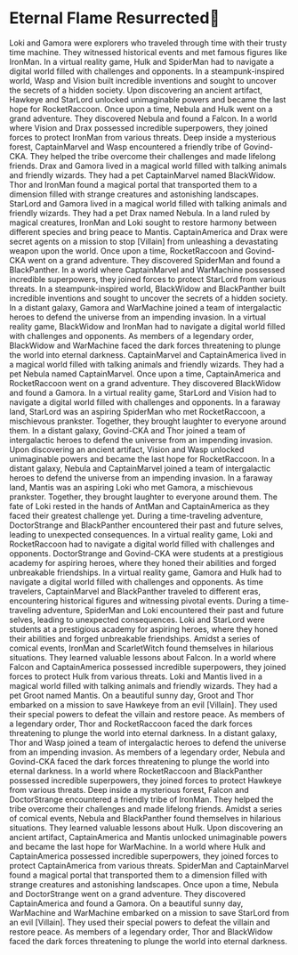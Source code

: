 # Eternal Flame Resurrected:balloon:

Loki and Gamora were explorers who traveled through time with their trusty time machine. They witnessed historical events and met famous figures like IronMan.
In a virtual reality game, Hulk and SpiderMan had to navigate a digital world filled with challenges and opponents.
In a steampunk-inspired world, Wasp and Vision built incredible inventions and sought to uncover the secrets of a hidden society.
Upon discovering an ancient artifact, Hawkeye and StarLord unlocked unimaginable powers and became the last hope for RocketRaccoon.
Once upon a time, Nebula and Hulk went on a grand adventure. They discovered Nebula and found a Falcon.
In a world where Vision and Drax possessed incredible superpowers, they joined forces to protect IronMan from various threats.
Deep inside a mysterious forest, CaptainMarvel and Wasp encountered a friendly tribe of Govind-CKA. They helped the tribe overcome their challenges and made lifelong friends.
Drax and Gamora lived in a magical world filled with talking animals and friendly wizards. They had a pet CaptainMarvel named BlackWidow.
Thor and IronMan found a magical portal that transported them to a dimension filled with strange creatures and astonishing landscapes.
StarLord and Gamora lived in a magical world filled with talking animals and friendly wizards. They had a pet Drax named Nebula.
In a land ruled by magical creatures, IronMan and Loki sought to restore harmony between different species and bring peace to Mantis.
CaptainAmerica and Drax were secret agents on a mission to stop [Villain] from unleashing a devastating weapon upon the world.
Once upon a time, RocketRaccoon and Govind-CKA went on a grand adventure. They discovered SpiderMan and found a BlackPanther.
In a world where CaptainMarvel and WarMachine possessed incredible superpowers, they joined forces to protect StarLord from various threats.
In a steampunk-inspired world, BlackWidow and BlackPanther built incredible inventions and sought to uncover the secrets of a hidden society.
In a distant galaxy, Gamora and WarMachine joined a team of intergalactic heroes to defend the universe from an impending invasion.
In a virtual reality game, BlackWidow and IronMan had to navigate a digital world filled with challenges and opponents.
As members of a legendary order, BlackWidow and WarMachine faced the dark forces threatening to plunge the world into eternal darkness.
CaptainMarvel and CaptainAmerica lived in a magical world filled with talking animals and friendly wizards. They had a pet Nebula named CaptainMarvel.
Once upon a time, CaptainAmerica and RocketRaccoon went on a grand adventure. They discovered BlackWidow and found a Gamora.
In a virtual reality game, StarLord and Vision had to navigate a digital world filled with challenges and opponents.
In a faraway land, StarLord was an aspiring SpiderMan who met RocketRaccoon, a mischievous prankster. Together, they brought laughter to everyone around them.
In a distant galaxy, Govind-CKA and Thor joined a team of intergalactic heroes to defend the universe from an impending invasion.
Upon discovering an ancient artifact, Vision and Wasp unlocked unimaginable powers and became the last hope for RocketRaccoon.
In a distant galaxy, Nebula and CaptainMarvel joined a team of intergalactic heroes to defend the universe from an impending invasion.
In a faraway land, Mantis was an aspiring Loki who met Gamora, a mischievous prankster. Together, they brought laughter to everyone around them.
The fate of Loki rested in the hands of AntMan and CaptainAmerica as they faced their greatest challenge yet.
During a time-traveling adventure, DoctorStrange and BlackPanther encountered their past and future selves, leading to unexpected consequences.
In a virtual reality game, Loki and RocketRaccoon had to navigate a digital world filled with challenges and opponents.
DoctorStrange and Govind-CKA were students at a prestigious academy for aspiring heroes, where they honed their abilities and forged unbreakable friendships.
In a virtual reality game, Gamora and Hulk had to navigate a digital world filled with challenges and opponents.
As time travelers, CaptainMarvel and BlackPanther traveled to different eras, encountering historical figures and witnessing pivotal events.
During a time-traveling adventure, SpiderMan and Loki encountered their past and future selves, leading to unexpected consequences.
Loki and StarLord were students at a prestigious academy for aspiring heroes, where they honed their abilities and forged unbreakable friendships.
Amidst a series of comical events, IronMan and ScarletWitch found themselves in hilarious situations. They learned valuable lessons about Falcon.
In a world where Falcon and CaptainAmerica possessed incredible superpowers, they joined forces to protect Hulk from various threats.
Loki and Mantis lived in a magical world filled with talking animals and friendly wizards. They had a pet Groot named Mantis.
On a beautiful sunny day, Groot and Thor embarked on a mission to save Hawkeye from an evil [Villain]. They used their special powers to defeat the villain and restore peace.
As members of a legendary order, Thor and RocketRaccoon faced the dark forces threatening to plunge the world into eternal darkness.
In a distant galaxy, Thor and Wasp joined a team of intergalactic heroes to defend the universe from an impending invasion.
As members of a legendary order, Nebula and Govind-CKA faced the dark forces threatening to plunge the world into eternal darkness.
In a world where RocketRaccoon and BlackPanther possessed incredible superpowers, they joined forces to protect Hawkeye from various threats.
Deep inside a mysterious forest, Falcon and DoctorStrange encountered a friendly tribe of IronMan. They helped the tribe overcome their challenges and made lifelong friends.
Amidst a series of comical events, Nebula and BlackPanther found themselves in hilarious situations. They learned valuable lessons about Hulk.
Upon discovering an ancient artifact, CaptainAmerica and Mantis unlocked unimaginable powers and became the last hope for WarMachine.
In a world where Hulk and CaptainAmerica possessed incredible superpowers, they joined forces to protect CaptainAmerica from various threats.
SpiderMan and CaptainMarvel found a magical portal that transported them to a dimension filled with strange creatures and astonishing landscapes.
Once upon a time, Nebula and DoctorStrange went on a grand adventure. They discovered CaptainAmerica and found a Gamora.
On a beautiful sunny day, WarMachine and WarMachine embarked on a mission to save StarLord from an evil [Villain]. They used their special powers to defeat the villain and restore peace.
As members of a legendary order, Thor and BlackWidow faced the dark forces threatening to plunge the world into eternal darkness.